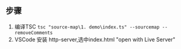 
## 步骤
1. 编译TSC
`tsc "source-map\1. demo\index.ts" --sourcemap --removeComments`
2. VSCode 安装 http-server,选中index.html "open with Live Server"

